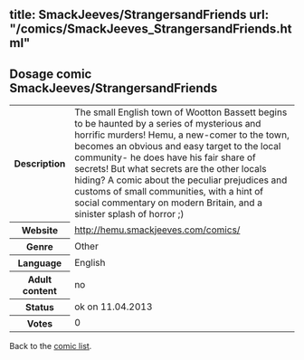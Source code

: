 title: SmackJeeves/StrangersandFriends
url: "/comics/SmackJeeves_StrangersandFriends.html"
---
Dosage comic SmackJeeves/StrangersandFriends
-----------------------------------------

<table class="comicinfo">
<tr>
<th>Description</th><td>The small English town of Wootton Bassett begins to be haunted by a series of mysterious and horrific murders! Hemu, a new-comer to the town, becomes an obvious and easy target to the local community- he does have his fair share of secrets! But what secrets are the other locals hiding? A comic about the peculiar prejudices and customs of small communities, with a hint of social commentary on modern Britain, and a sinister splash of horror ;)</td>
</tr>
<tr>
<th>Website</th><td><a href="http://hemu.smackjeeves.com/comics/">http://hemu.smackjeeves.com/comics/</a></td>
</tr>
<tr>
<th>Genre</th><td>Other</td>
</tr>
<tr>
<th>Language</th><td>English</td>
</tr>
<tr>
<th>Adult content</th><td>no</td>
</tr>
<tr>
<th>Status</th><td>ok on 11.04.2013</td>
</tr>
<tr>
<th>Votes</th><td>0</div></td>
</tr>
</table>

Back to the [comic list](../comic-index.html).
